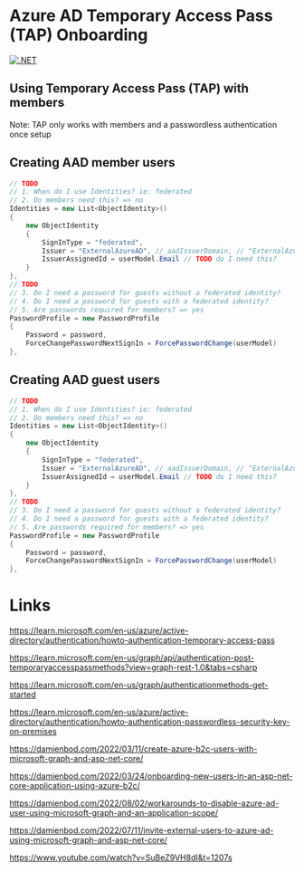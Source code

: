 # Azure AD Temporary Access Pass (TAP) Onboarding

[![.NET](https://github.com/damienbod/AzureAdTapOnboarding/actions/workflows/dotnet.yml/badge.svg)](https://github.com/damienbod/AzureAdTapOnboarding/actions/workflows/dotnet.yml)

## Using Temporary Access Pass (TAP) with members

Note: TAP only works with members and a passwordless authentication once setup

## Creating AAD member users

```csharp
// TODO
// 1. When do I use Identities? ie: federated
// 2. Do members need this? => no
Identities = new List<ObjectIdentity>()
{
    new ObjectIdentity
    {
        SignInType = "federated",
        Issuer = "ExternalAzureAD", //_aadIssuerDomain, // "ExternalAzureAD", "MicrosoftAccount", 
        IssuerAssignedId = userModel.Email // TODO do I need this?
    }
},
// TODO
// 3. Do I need a password for guests without a federated identity? 
// 4. Do I need a password for guests with a federated identity? 
// 5. Are passwords required for members? => yes
PasswordProfile = new PasswordProfile
{
    Password = password,
    ForceChangePasswordNextSignIn = ForcePasswordChange(userModel)
},
```

## Creating AAD guest users


```csharp
// TODO
// 1. When do I use Identities? ie: federated
// 2. Do members need this? => no
Identities = new List<ObjectIdentity>()
{
    new ObjectIdentity
    {
        SignInType = "federated",
        Issuer = "ExternalAzureAD", //_aadIssuerDomain, // "ExternalAzureAD", "MicrosoftAccount", 
        IssuerAssignedId = userModel.Email // TODO do I need this?
    }
},
// TODO
// 3. Do I need a password for guests without a federated identity? 
// 4. Do I need a password for guests with a federated identity? 
// 5. Are passwords required for members? => yes
PasswordProfile = new PasswordProfile
{
    Password = password,
    ForceChangePasswordNextSignIn = ForcePasswordChange(userModel)
},
```

# Links

https://learn.microsoft.com/en-us/azure/active-directory/authentication/howto-authentication-temporary-access-pass

https://learn.microsoft.com/en-us/graph/api/authentication-post-temporaryaccesspassmethods?view=graph-rest-1.0&tabs=csharp

https://learn.microsoft.com/en-us/graph/authenticationmethods-get-started

https://learn.microsoft.com/en-us/azure/active-directory/authentication/howto-authentication-passwordless-security-key-on-premises

https://damienbod.com/2022/03/11/create-azure-b2c-users-with-microsoft-graph-and-asp-net-core/

https://damienbod.com/2022/03/24/onboarding-new-users-in-an-asp-net-core-application-using-azure-b2c/

https://damienbod.com/2022/08/02/workarounds-to-disable-azure-ad-user-using-microsoft-graph-and-an-application-scope/

https://damienbod.com/2022/07/11/invite-external-users-to-azure-ad-using-microsoft-graph-and-asp-net-core/

https://www.youtube.com/watch?v=SuBeZ9VH8dI&t=1207s
